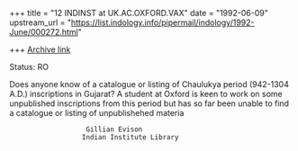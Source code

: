 +++
title = "12 INDINST at UK.AC.OXFORD.VAX"
date = "1992-06-09"
upstream_url = "https://list.indology.info/pipermail/indology/1992-June/000272.html"

+++
[Archive link](https://list.indology.info/pipermail/indology/1992-June/000272.html)

Status: RO

Does anyone know of a catalogue or listing of Chaulukya period (942-1304 A.D.)
inscriptions in Gujarat? A student at Oxford is keen to work on some
unpublished inscriptions from this period but has so far been unable to find a
catalogue or listing of unpublishehed materia

                       Gillian Evison
                      Indian Institute Library




